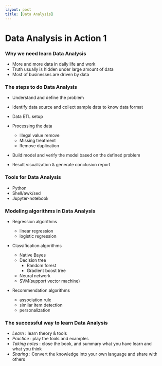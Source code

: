 ```yaml
---
layout: post
title: [Data Analysis]
---
```


# Data Analysis in Action 1

### Why we need learn Data Analysis 

- More and more data in daily life and work
- Truth usually is hidden under large amount of data
- Most of businesses are driven by data 

### The steps to do Data Analysis 

- Understand and define the problem
- Identify data source and collect sample data to know data format
- Data ETL setup
- Processing the data 
    - Illegal value remove
    - Missing treatment 
    - Remove duplication
- Build model and verify the model based on the defined problem 

- Result visualization & generate conclusion report


### Tools for Data Analysis 

- Python
- Shell/awk/sed
- Jupyter-notebook

### Modeling algorithms in Data Analysis  

- Regression algorithms
    - linear regression 
    - logistic regression
- Classification algorithms
    - Native Bayes 
    - Decision tree 
        - Random forest
        - Gradient boost tree
    - Neural network
    - SVM(support vector machine)

- Recommendation algorithms
    - association rule
    - similar item detection 
    - personalization 
    
### The successful way to learn Data Analysis

- *Learn* : learn theory & tools
- *Practice* : play the tools and examples  
- *Taking notes* : close the book, and summary what you have learn and what you think
- *Sharing* : Convert the knowledge into your own language and share with others
    
